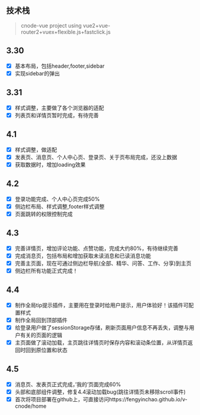 ## 技术栈

> cnode-vue project using vue2+vue-router2+vuex+flexible.js+fastclick.js

## 3.30
- [x] 基本布局，包括header,footer,sidebar
- [x] 实现sidebar的弹出
## 3.31
- [x] 样式调整，主要做了各个浏览器的适配
- [x] 列表页和详情页暂时完成，有待完善
## 4.1
- [x] 样式调整，做适配
- [x] 发表页、消息页、个人中心页、登录页、关于页布局完成，还没上数据
- [x] 获取数据时，增加loading效果
## 4.2
- [x] 登录功能完成、个人中心页完成50%
- [x] 侧边栏布局、样式调整,footer样式调整
- [x] 页面跳转的权限控制完成
## 4.3
- [x] 完善详情页，增加评论功能、点赞功能，完成大约80%，有待继续完善
- [x] 完成消息页，包括布局和增加获取未读消息和已读消息功能
- [x] 完善主页面，现在可通过侧边栏导航(全部、精华、问答、工作、分享)到主页
- [x] 侧边栏所有功能正式完成！
## 4.4
- [x] 制作全局tip提示插件，主要用在登录时给用户提示，用户体验好！该插件可配置样式
- [x] 制作全局回到顶部插件
- [x] 给登录用户做了sessionStorage存储，刷新页面用户信息不再丢失，调整与用户有关的页面的逻辑
- [x] 主页面做了滚动加载，主页跳往详情页时保存内容和滚动条位置，从详情页返回时回到原位置和状态
## 4.5
- [x] 消息页、发表页正式完成，’我的‘页面完成60%
- [x] 头部和底部组件调整，修复4.4滚动加载bug(跳往详情页未移除scroll事件)
- [x] 首次将项目部署在github上，可直接访问https://fengyinchao.github.io/v-cnode/home
